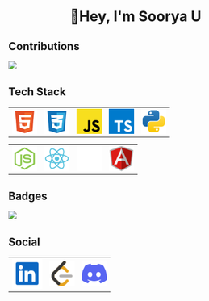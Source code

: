 <div align="center">
  <h1>🔖Hey, I'm Soorya U</h1>
</div>

<h2>Contributions</h2>

![](https://github-readme-activity-graph.vercel.app/graph?username=soorya-u&bg_color=0d1117&color=f2f2f2&line=39dd53&point=ffffff&area=true&hide_border=true)

<h2>Tech Stack</h2>
<table>
  <tr>
    <td>
      <img width="50" src="./Images/Tech Stack/html.svg">
    </td>
    <td>
      <img width="50" src="./Images/Tech Stack/css.svg">
    </td>
    <td>
      <img width="50" src="./Images/Tech Stack/js.svg">
    </td>
    <td>
      <img width="50"  src="./Images/Tech Stack/ts.svg">
    </td>
    <td>
      <img width="50" src="./Images/Tech Stack/py.svg">
    </td>
  </tr>
  </table>
  <table>
  <tr>
    <td>
      <img width="50" src="./Images/Tech Stack/nodejs.svg">
    </td>
    <td>
      <img width="50" src="./Images/Tech Stack/react.svg">
    </td>
    <td>
      <img width="50" src="./Images/Tech Stack/nextjs.svg">
    </td>
    <td>
    <img width="50" src="./Images/Tech Stack/angular.svg">
    </td>
  </tr>
</table>

<h2>Badges</h2>

[![](https://holopin.me/sooryau)](https://holopin.io/@sooryau)

<h2>Social</h2>
<table>
  <tr>
    <td>
      <a href="https://www.linkedin.com/in/soorya-u">
        <img width="60" src="./Images/Social/linkedin.svg">
      </a>
    </td>
    <td>
      <a href="https://leetcode.com/soorya-u">
        <img width="50" src="./Images/Social/leetcode.svg">
      </a>
    </td>
    <td >
      <a href="https://discord.com/users/soorya_u">
        <img width="50" src="./Images/Social/discord.svg">
      </a>
    </td>
  </tr>
</table>
